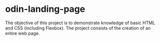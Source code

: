 # odin-landing-page

The objective of this project is to demonstrate knowledge of basic HTML and CSS (including Flexbox). The project consists of the creation of an entire web page.